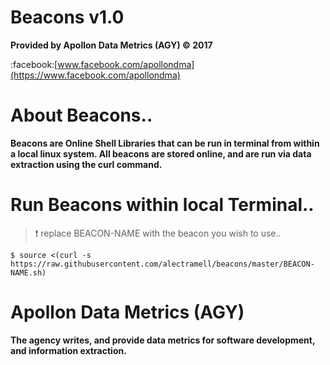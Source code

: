 # Beacons v1.0

**Provided by Apollon Data Metrics (AGY) :copyright: 2017**

:facebook:[www.facebook.com/apollondma](https://www.facebook.com/apollondma)

# About Beacons..

**Beacons are Online Shell Libraries that can be run in terminal from within a local linux system. All beacons are stored online, and are run via data extraction using the curl command.**

# Run Beacons within local Terminal..

> :exclamation: replace BEACON-NAME with the beacon you wish to use..

	$ source <(curl -s https://raw.githubusercontent.com/alectramell/beacons/master/BEACON-NAME.sh)

# Apollon Data Metrics (AGY)

**The agency writes, and provide data metrics for software development, and information extraction.**

